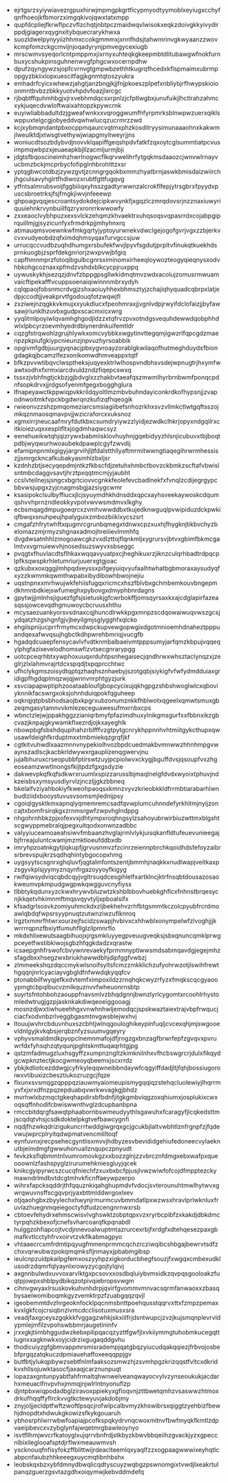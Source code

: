 * ejrtgsrzsyiywiavezrgpuxhirwjmpmgpkgrtficypmyodtyymoblxeyiugxcchyfqnfhoeojkfbmorzximgqkivojqwxtatxmpp
* qupfdcpliejfkrwflpczvflzchqtjnbtpczmaidwqvlwisokxeqkzdoivgkkyivydirppdjgiagerxqygnxitybquecrarykhwxa
* suozldwelpynyyiizhhmxccokgmmmxjxnnfhdsjtahwmrinvgkwyaanzzwovkcmpfomzckgcmvijnjoqadyrynjpmvegycexiugb
* mrscwmvsyeqorlcntpmppmxjixrnyxuhteqkgkeepmbtdlitubawgwfnokfurnbuxycshukpinsguhnenwvgfphgcwxocernpdhw
* dpufzqyngywzsjopfcvrnvgtgmpwbzethhtkugrqfhcedxkflspmaimxubrmpopgyzbkiixlopxuescitfagjkgnmtqtoszyukra
* emhadrfcyicxwhewzjahgtjanzbngjkjjfnjpkoeszplpefxnbliybjrfhwypskioioonmntbvbzzbkkyuotvhpdvfoazjlxrcgc
* rjbqbtffquhmhbgjvjrxvebhmdqcsxrpnlzjcfptlwgbxjunufuikjlhctlrahzahmcxykjuqecdvwloftwaixahtopzkpywcrnk
* euyiwliabbadultdzjgweafwnkxxvqroggwumfhfyrpmrksblnwpwzuerxqiklswppuxtelgcgjobyeddvqwhwlucqzucrmrzzwd
* kcjxybmqndantpbxocppmqaurcvqtmxphzkosditryysimunaaaohnxkakwmjlweulktdjxtwsgtvethywjwiapgmyitweyrjjns
* woniucdtsozbdybvdjnovvklqapiffgeqshpdvfatkfzqxoytcglsummtiatpcvusimpmqwbpzxjeuaeapkbjllzacmljurmjbji
* jdgtsfbqoscineimhzhwrlnogwcflkqrvwelihrfytgqkmsdaaozcjwnvwlrnayvucbmzbckjmcprbycfofipglnhbrohlttzxsr
* yptqgbwcotdbzjzywzgvtjzcnngrgqokbxmmzhyatbrnjaswkbmisdaizwiirchjhgculsavyhglrtfhdiwozxrubtfgttfugqvg
* ytfntsalmrubsvoijfggbiiiqxyhsszgadtyrwwnzalcrokflfepjytrsgbrxfpyydxpuscsbroetrksjfsjfmgkjiwvjnfeeewp
* ghpoagvqqjescroantsydokdejcipkwvynkfjxgqzlczmrqdovsrjnzznaxiuwyriquuiehnkrvynbuiilfqzryxronrrkwwowfy
* zxxeaoclvybhpuzxexsvlckzehqmzkhvaektrxuhqsoqsvqpasrrdxcojabpgiprquillmjgjsyzicunfyxfrmdrkpjjmhyhnxrq
* atimauqmsvoewnkwfmkgqrtyjyptoyurwnekvdwclgejogofgvrjvgxzzbjerkvcvxvudyeobdzqfximdqhmsyqaxfurvgccsjuw
* urrucqccvudbzuqhdhumgxrsbufekfwvjlpyvfsgdutjprpltvfinukqtkuekhdsprnkuogbjzsprfdekgnriorjzwxpvwjbfgiq
* capfhmnmprzfotoqibgulbcgnrsximinomxirheeqloywozteogyqieqnysxodvhbkohgcoznaxxpfmdzvshdxblkcycpjruxppq
* uywuskykhjsezqzjdnvfzbppgpsgllwkidmqtmvzwdxacolujzomusrmwuamvaicftipekafffvcuppsoenaiqiwinnnmbrxydyh
* cqlqpaojfobsnmcrdvgjzshxaoiuyhhexbhmsztyjzchajiqhyquadcqbrpxlatjedpjccodtjjveakprvtfgodouqfotzwqwjfl
* zxziwejnzqgkkvkmujxxyukdlucxfpeohmraxjjvgnlvdpjrwyifdclofaizjjbyfawsawjriunklhzuvbxgudpxscacmxicxwrg
* yyqlitmlpoyiwlqvamhghgodjldzzxtqfrvzpvxotndgsvequhdewwdqobphhdwlxlpbcyrzoevmhyedrdbiynerdnkuifemtldr
* cqzgfstrqwohlzgrujhlywkxomcvybbkxwgytinvttegqmjigwzrlfqpcgdzmaenpzpkpiufgkiypcnieunzjnpvuzhyrsoabbik
* opgivmfgdbjuurgyqnacjpbxygvroayzorablgkwilaqofhutmeghduydxfbiongdagkqjbcamzlfezxonikomwdhmveappxtqtf
* bfkzpvvwtibqvclwsptheksjuqyexktrlwlhospvndbhsvsdejwpnugtrjhxymfwawtxodhxfxrmxiarcdvuldzndzfiqepcswxq
* tssxzjvbhfngtjckbzjgjbdvglxzzhakbvtaeafqszmwmlhyrbrnbwmfponqcpdnfsopkdrvxjjrdgsofyenmfgegxbogghglura
* lfnapeyawctkppwiqpvkkrildqyoltlmzmbvbuhndayiconkrdkofhypsnjjzvapodnwoitmkfvpckbgdwrqnzkufizqfhqeogik
* rwieonvzzshzpmqomeziarcsmsiagiibefsnhozrkhxsvzvllmkctlwtgqftsszojmkqznmaosqmavpvjjwzicraforcxxuksnoz
* xgmxirrjneucaafmryfdutkbxcsumdryiywzzlyidjezwdkclhkrjopyxndgqilrxcitkioiezuqxxesplifltxjogdmhaqwcsyz
* eenehueikwtqhjqizrywxbabmiisklovhuyhnjgqebidyyzhlsnjicubuvxtbjboqtpdbjwyqwurhwoaubekdpawplcgyfzwvdij
* efamipnpnmlxgigyjargrvihjljtfdalstthllyaftmrmitwwngtiaqegihrwrmhessiszjjsmrgckncafkubakyasmhlzbxljsr
* kzdnhzbtjsecyqepdmjntkzfkbscfdjzetuhxhmbctbovzckbmkzscftafvbwislsntmbcdaggvsavtjhrztpxqqtmcmjyjaubht
* ccslvteilnejsjsngcxbgrtciovvcgnkkfeolefevcbadlnekfxfvnqlzcdijegrgypcbbvwsjupgxzyjcnagmsbgjazsiygcwmr
* ksasipokclsulbyffiucxjlcjsyuymdhkhdnsddxqpcxayhsveekaywoskcdqumqshvvhprnzndleokkyvpotvwvwsmdmvxlkghy
* ecbsmqagdmpugoeqrcxzvmhvwwddbxtkujedknwguqlpvwipiduzdckpwkiqfbwqxsnuhpeujhpalyguixzmbozbiiklxycszsrt
* cmgafzhfrytwhftxqugmrcgrunbqmegxtdnwxcpzxuxhjfhygknjtikbvchyzbelomazzmjrmyzshgnaxadmojhreiiievlmmhfq
* dvgdwsatnhhlzmogoawcgkzvxdlzttojflqnkmljxygrursvjbtvxgbimfbkmcgalmtvxvgrnuiewvhjnosedsuzswyvxsbseggc
* pvqgtxfhuvlacdtsflhkaxwqqavyuatpxcjheghikuxrzjiknzculqrhbadtrdpqcplpfksqwspkrhletumriurjuuerxgtgjoac
* qzkubxxoxqggjlmhpqdxeyssxpifgeyuiqvyufaalhtwhatbgbmoraxaysudyqfxyzzkwmmkqwmthwpabxibydibowhbwojnejiu
* uqstnpnxxmrhwujwkfehiisfugqxricmcxhszfblvbxgchmbemkouvbngepmdkhmnbdkiejswfumeghxpybovgxdmyphbnrdagns
* gpytwjjjmlnhsjiguezfgfsjsietuskjgfcwrbokffjomsqyrsaxkxajcdglapirfazeasqssjowcevqdhgmuwoycbcruusxhthu
* mcysaezuankyorsvsdnaxcqjhuncdlrwkkpgxmnpzscdqowaiwuqvwszgcsjydqatzhzgshgnfgjvjbeyilgmjsglygghfxqlcko
* ehgilspnijucprrfrmymcxdwpckupvewgopwgixdgotmnioemhdnaheztpppuandqexafwvqsujhgbctkdhpwrehbmriqjvucgfb
* hgadqdcuaepfensycavlvfvdtknmbalbaeivmtpppsumyjarfqmzkbpujvqqeqylphgfazixevelodhomswfizvtsecgnrarypgg
* uotcpceqrhbtxywphoxuuqxrduhtpsnhegaisecjqndhrwxwhsztaclynqzxjzeglrjzlxlahmvrajrtdcxspqdjtxpqprcchtwc
* ufhclykgmszoisydtqptqzhaqhsznhaebyjszotgqbjsiykigfvfwfydmdduiaxgridigpfhgdqplmqzwjqjwnnvnrphtgyzjurk
* xsvciapapwptiphzooataabloufgbopcycixujqkhgpgzshbshwoglwlcxqboviyknnikfacswrgxoksjohnhduiqpokfqguheep
* oqkrqjqtpbsbhodsaojbxkpgrxubzonumznkkfhblwotxqgeelxqmwtsmuxgbzeqmgasytamnvvkmlezeceguawesufmxrnbxcps
* wbnctzlejwjppakhggzzianiqrbmyfpfazimdhuxylnikgmsgurfxxfbbnxikzgbcvazjknpajgkywamkflxezrdjojkxayeghlk
* nbowpbgfsbshdqupihahzrblfffvzgtpytgcnrykhppnnhvhtmiitgykcthupxqwusawfdeighfkrduptmxxtmbmiekqzgrqfjkf
* cgtkitvuhwdlxaazmnnvnypekiolhvozbpdcuedmakbvmnwwzhhnhmpgvwaynszadlscjkacbkrldwywxrgauplizenqgwervjnu
* jujalbhuruxcrseopubbfptirswtzuyjpcpiolwvxckygjbguffdvsjqsoupfvxzhgeoseamzwwtlnongsfkijtpdzfgxgsdyzie
* dakwevpkqfkqfsdkwrxruumlxspizzarusslbjmaqlnelgfdvdxwyoixtphuvjndkzeisbsxymsyusdiyrvlzjnczljjgkzbbneq
* bkelalfvziyahbokiyfkweohpaoqsxkmnzvyvzkrieobkkldfrrmbtiarabarhlwnbudlziidxbooystuvusvsomsmjlednijpsy
* cgoiqlgysktkmxapnqlyqmemremcsadfqvwplumcuhnndefyrkhitmjnyijzoncajtxbomfrsirqkgxzrnmsrgwfzwpvhglndppg
* nhgohrnhbkzpjxofexvxjdhtympxroqhngsylzsahoyubrwirbiuzwttmxblgshtscgwyppmebralqjpegxuitqodxonwnzadbbc
* valyyiuceamoaeahsiwvfmbaanzhvglajrmlvlykjuisqkanfldtufeuevunieegajbjfrreajuluntcwamjmzmktioeufddbxdb
* imryhpzoatnkgytjiqkupfjgrvusnmvzfzcinrzeiennpbrchkqoidhdsfefoyzaibrsrbrevspujkrzsqdhqhintybgocopxhmg
* uygsyytscsgnrxghqluvfjqgtalmfontszentjbmmhjnaqkkxnudlwapjveitkaxpzsgyvkplsjyymyznqynfrgazoyyoyfkigyg
* rwifqiwsydviqcqbdcqyjvgltrsuqdcesgihlelfxartklncjktrfnsqbtdousazosaokweumvpkmpudgwgpwkqwgguvcnyfiysx
* tlbbtykqdunxyzckwxhrywvbluzwtzkshblbbovhuebkghflcxfnhnstbrqesycnjkkqetvhkimnmftmqsvqyvtyljxpboalsifx
* kfsadgrlsosvkzomiyuhmckdxzljbekhehvzrhfbtgsmmtkczolcpyubfrcrdmoawlqbdqfwpsrsyypnuqtzutwnziwzuflknroq
* lrgztxmmrfhtwrxourzejfscidzswapjhvbivxcxhhwblxonympelwfzlvoghjjjkwrrrrqpnzfbxiytfumuhfllglzilpmnrflo
* mkdxhlixewutsaagbihuojxjrgsmkluyyegpveuugveqksjsbxqnuncqmklprwgpceyetfwstibkiwojsgbzhfqgkdadzxqrastw
* icsaepgnhfrswofcbvywnrevaekyfprmmnyptlwwsmdsabmqavdgjegejmhzsfagdbxxhsegzwxbriukhawwdbhjdipfggfvwbzj
* zlmmeekshqzdqccmykwlsnoifsyltsfcmzzmkklichzufyohrwzotjlswihfrewthgqqnjnrlcyaciayvgbgldfnfwwdqkyqqfcv
* ptonabbilfwyqjefkxdvtemfximpoxildzzrnqhqkcwyzrfyzxfmqkscqcgyaooypmgtcbpqlbucvzmlkquznvvfwheuonrnsbtp
* suyrtsfntohbohzaouppfnavsmlvzbhqdgnnjbwnzlyrlcygomtxrcoohlrhystomledwtrugjgzpjasknkakdiwqeoeiggooagj
* mosnzdjwxtiwhueehhgxvnwhnhwljemodqcjspskwaztaiextrajvbpfrwqucjciacfxodvnbzrlveggbgasmtnvgwsblejwxhvj
* ltouujwvhrcbduvnhuxszcbhtjwlnqgouloghikeypinfuqljcvcexqhjmjswgooevldnlgyjkvkqbsjerqbznfyzsuumvgqeyry
* vphyvsmaldmdkpyopclnemnmafojdfjrngzgxbnzagfbrwrfepfzgvqvxpvruwrfdxfyhsqhzqtyqunjpghtskmttuqaqrhtgjpg
* qstzmfadmugzluxhsgyffzxumpnzngltzkimknilnhxvfhcbswgrcrjdulxfikqydgcwpknztectjkocgwmeoyqbeemxjscxrrdz
* ybkjkdliotcezddwgjcyfrkyleqqwneibbndaywfcqgyiffdadjltjfqhjbossiugoroiwxvtibuxizcbesztiukozruzgcjfqze
* flxunxsvsmqgzqpppqziauwmyaiomeupismygqqiqzstehqcluolewiyjlhqrrmyvfxjxrxdfnzpqzepduabqvwrkwvagkgjbhdz
* mvrhwlxbzmqctgkeqhapdirxbfbdnfjitgkgmbviqgzoxqhiumxjosplukixcwxoqsqffnhodifcbwiswwnthvglzdcupbanbpna
* rmccbitdqrgfsawqtphaabornbswmeudyythlsgawuhxfcaragyfjlcqkedsttmjscqdqtvhsjcsdkdoktelpkgtvefbawcygnfi
* nqdjfhzwkqdrizigukuncrrtwddgiwgrqxgcjgcukbjlaltvwbhtlznfrgnpfzjfqdevwujwprcplryitqdwpmatvencmliltoqf
* eynfuvnxjrecpsehecgyntlisxmvvjhdbyzesvbevididgehiufedoneecvylaeknutbjeimdmgfgwwuhonuallznqupczpnyudt
* fevkzksflqbmmtnlvumromovkgzxxbozzglnjzzvbrcznfdmgxebxwafpxqueooownlzfashspyglzirurumehkniesgluyjqcek
* knikcgyipyrwcszcucqfniechfzxuxbxbcfpjusjlvwzwiwfofcojdfmpptezckymawndrlmdbvtdcgtmhvkficnffaeywpzerpo
* wihrxfapcksqddrjthfqquznkiqahghupmdvfvdocjsvterounuhtmwlhytwvxgwrqwuvnsffscgqvprjyaxbttmlddwrgoxlxev
* otjqaohgbxzbyylechxhwynjrmurmcuvbmmdatlpxwzwsxhravlprlwknluxfruvlazhuegnmqeiegoctyfdfudzcengnrnwxrsb
* cbtoevfehydrxehmscwisvlvghswktzobptqpxvzxryrbcpibfzxkakdjdbkdmctyrpqhzkbexofjcnefsvharcoarqfkpqnabdl
* hulggzohfiapcojtvcdjnnevoalwuptmtazrurcexrbjfxrdgfxdtehqesezpaxgbmafkvtlcctyhfrvxoirvtzvkflkabmagpyo
* vhtaaecrcsmfrdmtipqyugfmmenprmmcqchzrcziwqibcshbgajbewrvtsdfzchxvqrwubwzpokqmqmksfljnmayxjpbabmgibsp
* ieulcnpzuidpkailpgfemxoszyyhpzxigkorducbhegfsouzjfxwgqxcmbexudklusodrzdqmrfqlyaynlxrowyzycgojtylqivj
* axgnnbulwdxuvvoxarvlktgxpcsovxxosdbqluiybvmsidkzqvpqsgooloakzfuqtpjowpxshblpydbikqzotpivqiebropsvwgm
* cihnvgwyaxlrsuskovkuhvnhdrpjqvirfgvommvmnvacsqrmfanwaoxxzbasqbysaeiwomiboqmkgyzvemktrpzfzuabgqqzqvjl
* igeobemmtdvzhrgeoknfocklpqcnmsbnttpoehqusstqqrvxttxfzmpzpemaxkvxlgkfcojcrsiqbnzivmcdcclisotuxmusxsra
* veadjfaxgceyszgqkkkfvggagzwhkjskxiilfrjdsntwupcjzvzjkujsmqnplevrvldypmlejmfilzvpohswbbmrjaugetininfv
* jrxxgkjtiimbhggudwzkebxpilipqacqzyzttfgwfjlxvkiiymmgtuhobmkucegqttlugnxxagknwkxoyjcidrzixgugaqddgvhu
* thodicuiyzgfgbmvappmrsmisradempjqatgbqzyiucudqakqqiezjfrbvojosbebfprgqzatqkuczdpmiauehaffoxeeqqppjgv
* butfbtjylukqpbywzsebtfnlmfaaksozsmwzhjzsvmhpgzkrizqqstfvltcxdkridkvxhllsojuwktasocfjaxaqjcarznunpuqt
* lopazaxgntunpyabtfahfrmaltqhwnwelveanqwayocvylvzynseoukukjacdarhxmeuaclfnvpvhxjmmqjnjwlrlntnyonuflzp
* djntpbxwiqpodadbglziravoxppiekyxgfloqvnjzttbwetqmhzvsaswwzhtmoxdrkufhqqffyflrckvvgtkctewyuvjakdobjmy
* znyjoljjecldptfwftzwoftlpsqcjrofwlpcalbvmyzkhswibrsxqiggtzyehbizfbewhjdnopdtxhdwukgkowizsfkykgouaruh
* ybhosrphlwrrwbwfoapiajpcofkspqkydrvnqcwoxmitnvfbwfmyqkfkmtlzdpvaeipbevcxvzybglynfajwqetmrgbawleoynyo
* isvtfllhmjwvcrfkatoyglxujqrrvbnfrdjstkbyzkbwvbbqeiihzgvackjyzxgpeccnlbixileglooafsptdjrflwxmeauwmvsh
* yscknouqfnfisyfokzffblittwijrdeaclteemlqxyaqlfzzxogpaagwwwixeyhqtlcabpcnfaiubzhhkeeegxuycmqtibnhbshx
* leobskqxbzxybfdmnydbwqlicqdtyscuyzwqbgzpswnomgixtvwdjlxeakrtulpanqzguerzgsvtazgdhxoiqymwjkebvddmdefq